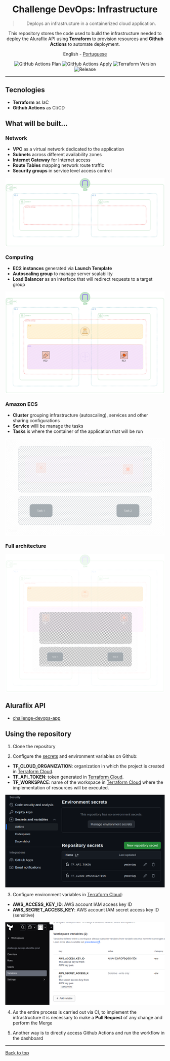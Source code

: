 <a id="top"></a>

<div align="center">

# Challenge DevOps: Infrastructure

> Deploys an infrastructure in a containerized cloud application.

This repository stores the code used to build the infrastructure needed to deploy the Aluraflix API using **Terraform** to provision resources and **Github Actions** to automate deployment.

<a>English</a> -
<a href="./README_pt-br.md">Portuguese</a>

</div>

<div align="center" >

![GitHub Actions Plan](https://img.shields.io/github/actions/workflow/status/jeff-pedro/challenge-devops-infra/terraform-plan.yml?event=pull_request&style=flat-square&logo=github-actions&label=plan)
![GitHub Actions Apply](https://img.shields.io/github/actions/workflow/status/jeff-pedro/challenge-devops-infra/terraform-apply.yml?branch=main&event=pull_request&style=flat-square&logo=github-actions&label=apply)
![Terraform Version](https://img.shields.io/badge/terraform-v1.7.1-blueviolet?logo=terraform)
![Release](https://img.shields.io/github/v/release/jeff-pedro/challenge-devops-infra?display_name=tag&include_prereleases&style=flat-square)

</div>

---

## Tecnologies

- **Terraform** as IaC
- **Github Actions** as CI/CD

## What will be built...

### Network

- **VPC** as a virtual network dedicated to the application
- **Subnets** across different availability zones
- **Internet Gateway** for Internet access
- **Route Tables** mapping network route traffic
- **Security groups** in service level access control

<div align="center" >
  <img src="/docs/img/vpc.svg"  alt="imagem da arquitetura da vpc" align="center"/>
</div>

### Computing

- **EC2 instances** generated via **Launch Template**
- **Autoscaling group** to manage server scalability
- **Load Balancer** as an interface that will redirect requests to a target group

<div align="center" >
  <img src="/docs/img/ec2.svg"  alt="imagem da arquitetura da ec2" align="center"/>
</div>

### Amazon ECS

- **Cluster** grouping infrastructure (autoscaling), services and other sharing configurations
- **Service** willl be manage the tasks
- **Tasks** is where the container of the application that will be run

<div align="center" >
  <img src="/docs/img/ecs.svg"  alt="imagem da arquitetura da ecs" align="center"/>
</div>

### Full architecture

<div align="center" >
  <img src="/docs/img/architecture-v1.svg"  alt="arquitetura da infraestrutura" align="center"/>
</div>

## Aluraflix API

- [challenge-devops-app](https://github.com/jeff-pedro/challenge-devops-app)

## Using the repository

1. Clone the repository

2. Configure the [secrets](https://docs.github.com/pt/actions/security-guides/using-secrets-in-github-actions) and environment variables on Github:

- **TF_CLOUD_ORGANIZATION**: organization in which the project is created in [Terraform Cloud](https://app.terraform.io/app).
- **TF_API_TOKEN**: token generated in [Terraform Cloud](https://app.terraform.io/app).
- **TF_WORKSPACE**: name of the workspace in [Terraform Cloud](https://app.terraform.io/app) where the implementation of resources will be executed.

<div align="center" >
  <img src="/docs/img/github.jpg" width="600" align="center"/>
</div>

3. Configure environment variables in [Terraform Cloud](https://app.terraform.io/app):

- **AWS_ACCESS_KEY_ID**: AWS account IAM access key ID
- **AWS_SECRET_ACCESS_KEY**: AWS account IAM secret access key ID (sensitive)

<div align="center" >
  <img src="/docs/img/terraform.jpg" width="600" align="center"/>
</div>

4. As the entire process is carried out via CI, to implement the infrastructure it is necessary to make a **Pull Request** of any change and perform the Merge

5. Another way is to directly access Github Actions and run the workflow in the dashboard

---

[Back to top](#top)
